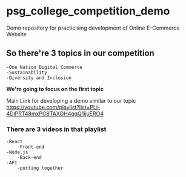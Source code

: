 # psg_college_competition_demo
Demo repository for practicising development of Online E-Commerce Website

## So there're 3 topics in our competition
    -One Nation Digital Commerce
    -Sustainability
    -Diversity and Inclusion

**We're going to focus on the first topic**

Main Link for developing a demo similar to our topic
https://youtube.com/playlist?list=PLj-4DlPRT48mxPG8TAXOH4qqQ1ijuERO4

### There are 3 videos in that playlist
    -React
        -Front-end
    -Node.js
        -Back-end
    -API 
        -putting together

